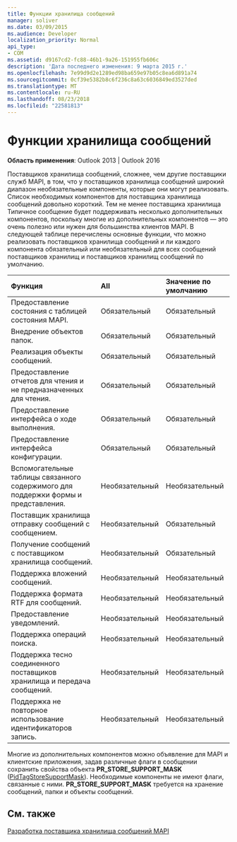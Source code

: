 ```yaml
---
title: Функции хранилища сообщений
manager: soliver
ms.date: 03/09/2015
ms.audience: Developer
localization_priority: Normal
api_type:
- COM
ms.assetid: d9167cd2-fc88-46b1-9a26-151955fb606c
description: 'Дата последнего изменения: 9 марта 2015 г.'
ms.openlocfilehash: 7e99d9d2e1289ed98ba659e97b05c8ea6d891a74
ms.sourcegitcommit: 0cf39e5382b8c6f236c8a63c6036849ed3527ded
ms.translationtype: MT
ms.contentlocale: ru-RU
ms.lasthandoff: 08/23/2018
ms.locfileid: "22581813"
---
```

# <a name="message-store-features"></a>Функции хранилища сообщений

  
  
**Область применения**: Outlook 2013 | Outlook 2016 
  
Поставщиков хранилища сообщений, сложнее, чем другие поставщики служб MAPI, в том, что у поставщиков хранилища сообщений широкий диапазон необязательные компоненты, которые они могут реализовать. Список необходимых компонентов для поставщика хранилища сообщений довольно короткий. Тем не менее поставщика хранилища Типичное сообщение будет поддерживать несколько дополнительных компонентов, поскольку многие из дополнительных компонентов — это очень полезно или нужен для большинства клиентов MAPI. В следующей таблице перечислены основные функции, что можно реализовать поставщиков хранилища сообщений и ли каждого компонента обязательный или необязательный для всех сообщений поставщиков хранилищ и поставщиков хранилищ сообщений по умолчанию.
  
|**Функция**|**All**|**Значение по умолчанию**|
|:-----|:-----|:-----|
|Предоставление состояния с таблицей состояния MAPI.  <br/> |Обязательный  <br/> |Обязательный  <br/> |
|Внедрение объектов папок.  <br/> |Обязательный  <br/> |Обязательный  <br/> |
|Реализация объекты сообщений.  <br/> |Обязательный  <br/> |Обязательный  <br/> |
|Предоставление отчетов для чтения и не предназначенных для чтения.  <br/> |Обязательный  <br/> |Обязательный  <br/> |
|Предоставление интерфейса о ходе выполнения.  <br/> |Обязательный  <br/> |Обязательный  <br/> |
|Предоставление интерфейса конфигурации.  <br/> |Обязательный  <br/> |Обязательный  <br/> |
|Вспомогательные таблицы связанного содержимого для поддержки формы и представления.  <br/> |Необязательный  <br/> |Необязательный  <br/> |
|Поставщик хранилища отправку сообщений с сообщением.  <br/> |Необязательный  <br/> |Обязательный  <br/> |
|Получение сообщений с поставщиком хранилища сообщений.  <br/> |Необязательный  <br/> |Обязательный  <br/> |
|Поддержка вложений сообщений.  <br/> |Необязательный  <br/> |Необязательный  <br/> |
|Поддержка формата RTF для сообщений.  <br/> |Необязательный  <br/> |Необязательный  <br/> |
|Предоставление уведомлений.  <br/> |Необязательный  <br/> |Необязательный  <br/> |
|Поддержка операций поиска.  <br/> |Необязательный  <br/> |Необязательный  <br/> |
|Поддержка тесно соединенного поставщиков хранилища и передача сообщений.  <br/> |Необязательный  <br/> |Необязательный  <br/> |
|Поддержка не повторное использование идентификаторов запись.  <br/> |Необязательный  <br/> |Необязательный  <br/> |
   
Многие из дополнительных компонентов можно объявление для MAPI и клиентские приложения, задав различные флаги в сообщении сохранить свойства объекта **PR_STORE_SUPPORT_MASK** ([PidTagStoreSupportMask](pidtagstoresupportmask-canonical-property.md)). Необходимые компоненты не имеют флаги, связанные с ними. **PR_STORE_SUPPORT_MASK** требуется на хранение сообщений, папки и объекты сообщений. 
  
## <a name="see-also"></a>См. также



[Разработка поставщика хранилища сообщений MAPI](developing-a-mapi-message-store-provider.md)

